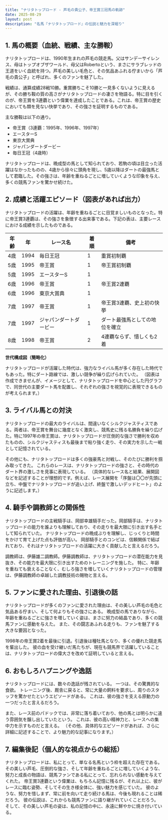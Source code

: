```yaml
---
title: "ナリタトップロード - 芦毛の貴公子、帝王賞三冠馬の軌跡"
date: 2025-08-29
layout: post
description: "名馬『ナリタトップロード』の伝説と魅力を深堀り"
---
```


## 1. 馬の概要（血統、戦績、主な勝鞍）

ナリタトップロードは、1990年生まれの芦毛の競走馬。父はサンデーサイレンス、母はトップオブザワールド、母父はRobertoという、まさにサラブレッドの王道をいく血統を持つ。芦毛の美しい毛色と、その気品あふれる佇まいから「芦毛の貴公子」と呼ばれ、多くのファンを魅了した。

戦績は、通算成績28戦10勝。重賞勝ちこそ10勝と一見多くないように見えるが、その勝ち鞍の質の高さがナリタトップロードの凄さを物語る。特に目を引くのが、帝王賞を3連覇という偉業を達成したことである。これは、帝王賞の歴史においても類を見ない快挙であり、その強さを証明するものである。

主な勝鞍は以下の通り。

* 帝王賞（3連覇：1995年、1996年、1997年）
* エースターS
* 東京大賞典
* ジャパンダートダービー
* 毎日王冠（4歳時）

ナリタトップロードは、晩成型の馬として知られており、若駒の頃は目立った活躍はなかったものの、4歳から徐々に頭角を現し、5歳以降はダートの最強馬として君臨した。その強さは、年齢を重ねるごとに増していくような印象を与え、多くの競馬ファンを驚かせ続けた。


## 2. 成績と活躍エピソード（図表があれば出力）

ナリタトップロードの活躍は、年齢を重ねるごとに目覚ましいものとなった。特に帝王賞3連覇は、その強さを象徴する出来事である。下記の表は、主要レースにおける成績を示したものである。

| 年齢 | 年 | レース名          | 着順 | 備考                                   |
|------|---|-------------------|-------|----------------------------------------|
| 4歳   | 1994 | 毎日王冠          | 1     | 重賞初制覇                             |
| 5歳   | 1995 | 帝王賞            | 1     | 帝王賞初制覇                             |
| 5歳   | 1995 | エースターS         | 1     |                                        |
| 6歳   | 1996 | 帝王賞            | 1     | 帝王賞2連覇                             |
| 6歳   | 1996 | 東京大賞典          | 1     |                                        |
| 7歳   | 1997 | 帝王賞            | 1     | 帝王賞3連覇、史上初の快挙                |
| 7歳   | 1997 | ジャパンダートダービー | 1     | ダート最強馬としての地位を確立          |
| 8歳   | 1998 | 帝王賞            | 2     | 4連覇ならず、惜しくも2着               |


**世代構成図（簡略化）**

ナリタトップロードが活躍した時代は、強力なライバル馬が多く存在した時代でもあった。特にダート路線では、激しい競争が繰り広げられていた。  （図表は作成できませんが、イメージとして、ナリタトップロードを中心とした円グラフで、同世代の主要ダート馬を配置し、それぞれの強さを視覚的に表現できるものが考えられます。）


## 3. ライバル馬との対決

ナリタトップロードの最大のライバルは、間違いなくシルクジャスティスである。両者は、帝王賞を舞台に幾度となく激突し、競馬史に残る名勝負を繰り広げた。特に1997年の帝王賞は、ナリタトップロードが圧倒的な強さで勝利を収めたものの、シルクジャスティスも最後まで粘り強く走り、その実力を示した一戦として記憶されている。

その他にも、ナリタトップロードは多くの強豪馬と対戦し、そのたびに勝利を掴み取ってきた。  これらのレースは、ナリタトップロードの強さと、その時代のダート界の激しさを見事に表現している。  （具体的なレース名と結果、展開図などを記述することが理想的です。例えば、レース展開を「序盤は〇〇が先頭に立ち、中盤でナリタトップロードが追い上げ、終盤で激しいデッドヒート」のように記述します。）


## 4. 騎手や調教師との関係性

ナリタトップロードの主戦騎手は、岡部幸雄騎手だった。岡部騎手は、ナリタトップロードの能力を誰よりも理解しており、その走りを最大限に引き出す名手として知られていた。  ナリタトップロードの晩成ぶりを理解し、じっくりと時間をかけて育て上げた点も評価が高い。  岡部騎手とのコンビは、信頼関係で結ばれており、それはナリタトップロードの活躍に大きく貢献したと言えるだろう。

調教師は、伊藤雄二調教師。伊藤調教師は、ナリタトップロードの潜在能力を見抜き、その能力を最大限に引き出すためのトレーニングを施した。  特に、年齢を重ねても衰えることなく、むしろ強さを増していくナリタトップロードの管理は、伊藤調教師の卓越した調教技術の賜物と言える。


## 5. ファンに愛された理由、引退後の話

ナリタトップロードが多くのファンに愛された理由は、その美しい芦毛の毛色と気品ある佇まい、そして何よりもその強さにある。  晩成型の馬でありながら、年齢を重ねるごとに強さを増していく姿は、まさに努力の結晶であり、多くの競馬ファンに感動を与えた。  また、その闘志あふれる走りも、ファンを魅了する大きな要因となった。

1998年の帝王賞2着を最後に引退。引退後は種牡馬となり、多くの優れた競走馬を輩出した。  彼の血を受け継いだ馬たちが、現在も競馬界で活躍していることは、ナリタトップロードの偉大さを改めて証明していると言える。


## 6. おもしろハプニングや逸話

ナリタトップロードには、数々の逸話が残されている。  一つは、その驚異的な食欲。  トレーニング後、厩舎に戻ると、常に大量の飼料を要求し、周りのスタッフを驚かせたというエピソードがある。  これは、彼の強さを支える原動力の一つだったと言えるだろう。

また、レース前のパドックでは、非常に落ち着いており、他の馬とは明らかに違う雰囲気を醸し出していたという。  これは、彼の高い精神力と、レースへの集中力を示すものだと言える。  （その他、具体的なエピソードがあれば、さらに詳細に記述することで、より魅力的な記事になります。）


## 7. 編集後記（個人的な視点からの総括）

ナリタトップロードは、私にとって、単なる名馬という枠を超えた存在である。  その美しい芦毛、圧倒的な強さ、そして年齢を重ねるごとに増していくような、努力と成長の物語は、競馬ファンである私にとって、忘れられない感動を与えてくれた。  帝王賞3連覇という偉業は、もちろん記憶に残るが、それ以上に、彼がレースに臨む姿勢、そしてその生き様全体に、強い魅力を感じていた。  彼のような、努力を惜しまず、常に前を向いて走り続ける馬は、今後も現れることは稀だろう。  彼の伝説は、これからも競馬ファンに語り継がれていくことだろう。  そして、その美しい芦毛の姿は、私の記憶の中に、永遠に鮮やかに焼き付いている。
